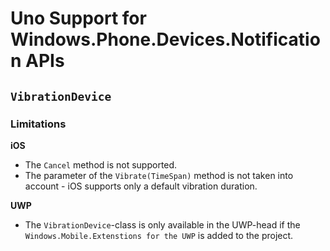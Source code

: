 # Uno Support for Windows.Phone.Devices.Notification APIs

## `VibrationDevice`

### Limitations

**iOS**
- The `Cancel` method is not supported.
- The parameter of the `Vibrate(TimeSpan)` method is not taken into account - iOS supports only a default vibration duration.

**UWP**
- The `VibrationDevice`-class is only available in the UWP-head if the `Windows.Mobile.Extenstions for the UWP` is added to the project.
